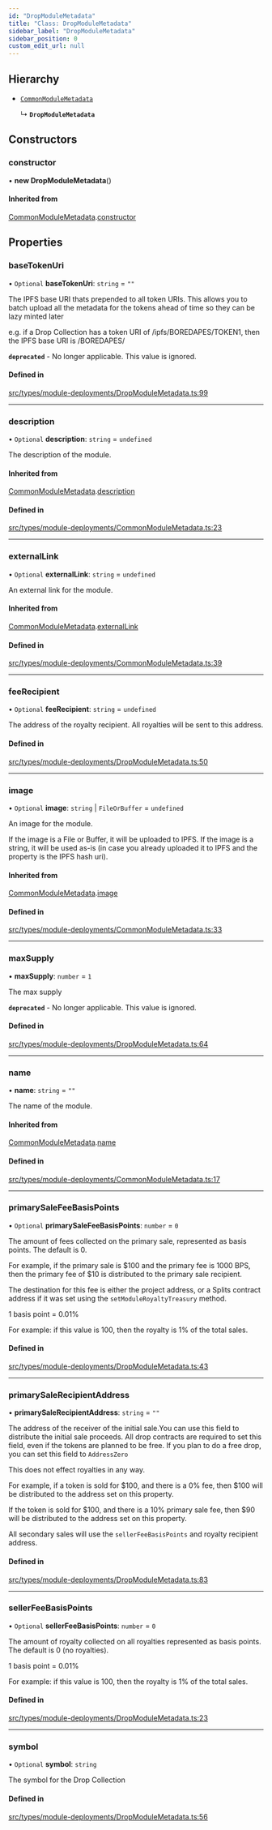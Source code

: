 ```yaml
---
id: "DropModuleMetadata"
title: "Class: DropModuleMetadata"
sidebar_label: "DropModuleMetadata"
sidebar_position: 0
custom_edit_url: null
---
```


## Hierarchy

- [`CommonModuleMetadata`](CommonModuleMetadata)

  ↳ **`DropModuleMetadata`**

## Constructors

### constructor

• **new DropModuleMetadata**()

#### Inherited from

[CommonModuleMetadata](CommonModuleMetadata).[constructor](CommonModuleMetadata#constructor)

## Properties

### baseTokenUri

• `Optional` **baseTokenUri**: `string` = `""`

The IPFS base URI thats prepended to all token URIs. This allows
you to batch upload all the metadata for the tokens ahead of time
so they can be lazy minted later

e.g. if a Drop Collection has a token URI of /ipfs/BOREDAPES/TOKEN1, then the IPFS base URI is /BOREDAPES/

**`deprecated`** - No longer applicable. This value is ignored.

#### Defined in

[src/types/module-deployments/DropModuleMetadata.ts:99](https://github.com/PrasoonPratham/nftlabs-sdk-ts/blob/3077f6d/src/types/module-deployments/DropModuleMetadata.ts#L99)

---

### description

• `Optional` **description**: `string` = `undefined`

The description of the module.

#### Inherited from

[CommonModuleMetadata](CommonModuleMetadata).[description](CommonModuleMetadata#description)

#### Defined in

[src/types/module-deployments/CommonModuleMetadata.ts:23](https://github.com/PrasoonPratham/nftlabs-sdk-ts/blob/3077f6d/src/types/module-deployments/CommonModuleMetadata.ts#L23)

---

### externalLink

• `Optional` **externalLink**: `string` = `undefined`

An external link for the module.

#### Inherited from

[CommonModuleMetadata](CommonModuleMetadata).[externalLink](CommonModuleMetadata#externallink)

#### Defined in

[src/types/module-deployments/CommonModuleMetadata.ts:39](https://github.com/PrasoonPratham/nftlabs-sdk-ts/blob/3077f6d/src/types/module-deployments/CommonModuleMetadata.ts#L39)

---

### feeRecipient

• `Optional` **feeRecipient**: `string` = `undefined`

The address of the royalty recipient. All royalties will be sent
to this address.

#### Defined in

[src/types/module-deployments/DropModuleMetadata.ts:50](https://github.com/PrasoonPratham/nftlabs-sdk-ts/blob/3077f6d/src/types/module-deployments/DropModuleMetadata.ts#L50)

---

### image

• `Optional` **image**: `string` \| `FileOrBuffer` = `undefined`

An image for the module.

If the image is a File or Buffer, it will be uploaded to IPFS.
If the image is a string, it will be used as-is (in case you already uploaded it to IPFS
and the property is the IPFS hash uri).

#### Inherited from

[CommonModuleMetadata](CommonModuleMetadata).[image](CommonModuleMetadata#image)

#### Defined in

[src/types/module-deployments/CommonModuleMetadata.ts:33](https://github.com/PrasoonPratham/nftlabs-sdk-ts/blob/3077f6d/src/types/module-deployments/CommonModuleMetadata.ts#L33)

---

### maxSupply

• **maxSupply**: `number` = `1`

The max supply

**`deprecated`** - No longer applicable. This value is ignored.

#### Defined in

[src/types/module-deployments/DropModuleMetadata.ts:64](https://github.com/PrasoonPratham/nftlabs-sdk-ts/blob/3077f6d/src/types/module-deployments/DropModuleMetadata.ts#L64)

---

### name

• **name**: `string` = `""`

The name of the module.

#### Inherited from

[CommonModuleMetadata](CommonModuleMetadata).[name](CommonModuleMetadata#name)

#### Defined in

[src/types/module-deployments/CommonModuleMetadata.ts:17](https://github.com/PrasoonPratham/nftlabs-sdk-ts/blob/3077f6d/src/types/module-deployments/CommonModuleMetadata.ts#L17)

---

### primarySaleFeeBasisPoints

• `Optional` **primarySaleFeeBasisPoints**: `number` = `0`

The amount of fees collected on the primary sale, represented as basis points. The default is 0.

For example, if the primary sale is $100 and the primary fee is 1000 BPS, then the primary fee of $10
is distributed to the primary sale recipient.

The destination for this fee is either the project address, or a Splits contract address
if it was set using the `setModuleRoyaltyTreasury` method.

1 basis point = 0.01%

For example: if this value is 100, then the royalty is 1% of the total sales.

#### Defined in

[src/types/module-deployments/DropModuleMetadata.ts:43](https://github.com/PrasoonPratham/nftlabs-sdk-ts/blob/3077f6d/src/types/module-deployments/DropModuleMetadata.ts#L43)

---

### primarySaleRecipientAddress

• **primarySaleRecipientAddress**: `string` = `""`

The address of the receiver of the initial sale.You can use this field to
distribute the initial sale proceeds. All drop contracts are required to set this field,
even if the tokens are planned to be free. If you plan to do a free drop, you can set this
field to `AddressZero`

This does not effect royalties in any way.

For example, if a token is sold for $100, and there is a 0% fee,
then $100 will be distributed to the address set on this property.

If the token is sold for $100, and there is a 10% primary sale fee,
then $90 will be distributed to the address set on this property.

All secondary sales will use the `sellerFeeBasisPoints` and royalty recipient address.

#### Defined in

[src/types/module-deployments/DropModuleMetadata.ts:83](https://github.com/PrasoonPratham/nftlabs-sdk-ts/blob/3077f6d/src/types/module-deployments/DropModuleMetadata.ts#L83)

---

### sellerFeeBasisPoints

• `Optional` **sellerFeeBasisPoints**: `number` = `0`

The amount of royalty collected on all royalties represented as basis points.
The default is 0 (no royalties).

1 basis point = 0.01%

For example: if this value is 100, then the royalty is 1% of the total sales.

#### Defined in

[src/types/module-deployments/DropModuleMetadata.ts:23](https://github.com/PrasoonPratham/nftlabs-sdk-ts/blob/3077f6d/src/types/module-deployments/DropModuleMetadata.ts#L23)

---

### symbol

• `Optional` **symbol**: `string`

The symbol for the Drop Collection

#### Defined in

[src/types/module-deployments/DropModuleMetadata.ts:56](https://github.com/PrasoonPratham/nftlabs-sdk-ts/blob/3077f6d/src/types/module-deployments/DropModuleMetadata.ts#L56)
